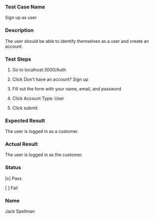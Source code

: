 ###  Test Case Name

Sign up as user

### Description

The user should be able to identify themselves as a user and create an account.

### Test Steps

1. Go to localhost:3000/Auth

2. Click Don't have an account? Sign up

3. Fill out the form with your name, email, and password
4. Click Account Type: User
5. Click submit.

### Expected Result

The user is logged in as a customer.

### Actual Result

The user is logged in as the customer.

### Status

[x] Pass

[  ] Fail 

### Name
Jack Spellman
